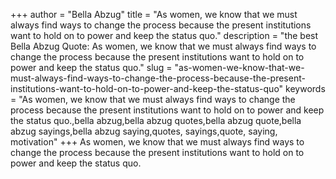 +++
author = "Bella Abzug"
title = "As women, we know that we must always find ways to change the process because the present institutions want to hold on to power and keep the status quo."
description = "the best Bella Abzug Quote: As women, we know that we must always find ways to change the process because the present institutions want to hold on to power and keep the status quo."
slug = "as-women-we-know-that-we-must-always-find-ways-to-change-the-process-because-the-present-institutions-want-to-hold-on-to-power-and-keep-the-status-quo"
keywords = "As women, we know that we must always find ways to change the process because the present institutions want to hold on to power and keep the status quo.,bella abzug,bella abzug quotes,bella abzug quote,bella abzug sayings,bella abzug saying,quotes, sayings,quote, saying, motivation"
+++
As women, we know that we must always find ways to change the process because the present institutions want to hold on to power and keep the status quo.
